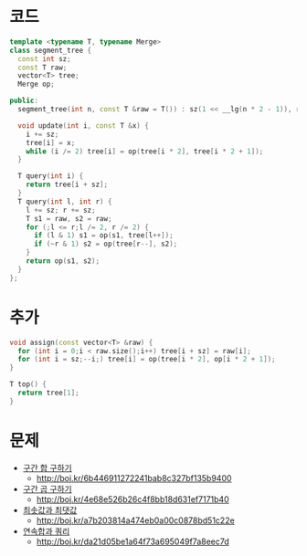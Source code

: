 # 코드
```cpp
template <typename T, typename Merge>
class segment_tree {
  const int sz;
  const T raw;
  vector<T> tree;
  Merge op;

public:
  segment_tree(int n, const T &raw = T()) : sz(1 << __lg(n * 2 - 1)), raw(raw), tree(sz * 2, raw) {}

  void update(int i, const T &x) {
    i += sz;
    tree[i] = x;
    while (i /= 2) tree[i] = op(tree[i * 2], tree[i * 2 + 1]);
  }

  T query(int i) {
    return tree[i + sz];
  }
  T query(int l, int r) {
    l += sz; r += sz;
    T s1 = raw, s2 = raw;
    for (;l <= r;l /= 2, r /= 2) {
      if (l & 1) s1 = op(s1, tree[l++]);
      if (~r & 1) s2 = op(tree[r--], s2);
    }
    return op(s1, s2);
  }
};
```

# 추가
```cpp
void assign(const vector<T> &raw) {
  for (int i = 0;i < raw.size();i++) tree[i + sz] = raw[i];
  for (int i = sz;--i;) tree[i] = op(tree[i * 2], op[i * 2 + 1]);
}

T top() {
  return tree[1];
}
```

# 문제
* [구간 합 구하기](https://boj.kr/2042)
  * http://boj.kr/6b446911272241bab8c327bf135b9400
* [구간 곱 구하기](https://boj.kr/11505)
  * http://boj.kr/4e68e526b26c4f8bb18d631ef7171b40
* [최솟값과 최댓값](https://boj.kr/2357)
  * http://boj.kr/a7b203814a474eb0a00c0878bd51c22e
* [연속합과 쿼리](https://boj.kr/16993)
  * http://boj.kr/da21d05be1a64f73a695049f7a8eec7d
